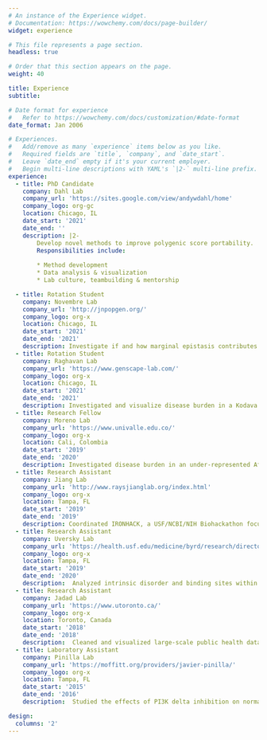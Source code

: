 ```yaml
---
# An instance of the Experience widget.
# Documentation: https://wowchemy.com/docs/page-builder/
widget: experience

# This file represents a page section.
headless: true

# Order that this section appears on the page.
weight: 40

title: Experience
subtitle:

# Date format for experience
#   Refer to https://wowchemy.com/docs/customization/#date-format
date_format: Jan 2006

# Experiences.
#   Add/remove as many `experience` items below as you like.
#   Required fields are `title`, `company`, and `date_start`.
#   Leave `date_end` empty if it's your current employer.
#   Begin multi-line descriptions with YAML's `|2-` multi-line prefix.
experience:
  - title: PhD Candidate
    company: Dahl Lab
    company_url: 'https://sites.google.com/view/andywdahl/home'
    company_logo: org-gc
    location: Chicago, IL
    date_start: '2021'
    date_end: ''
    description: |2-
        Develop novel methods to improve polygenic score portability.
        Responsibilities include:
        
        * Method development
        * Data analysis & visualization
        * Lab culture, teambuilding & mentorship

  - title: Rotation Student
    company: Novembre Lab
    company_url: 'http://jnpopgen.org/'
    company_logo: org-x
    location: Chicago, IL
    date_start: '2021'
    date_end: '2021'
    description: Investigate if and how marginal epistasis contributes to population-differentiated genetic effects.
  - title: Rotation Student
    company: Raghavan Lab
    company_url: 'https://www.genscape-lab.com/'
    company_logo: org-x
    location: Chicago, IL
    date_start: '2021'
    date_end: '2021'
    description: Investigated and visualize disease burden in a Kodava population.
  - title: Research Fellow
    company: Moreno Lab
    company_url: 'https://www.univalle.edu.co/'
    company_logo: org-x
    location: Cali, Colombia
    date_start: '2019'
    date_end: '2020'
    description: Investigated disease burden in an under-represented Afro-Colombian population along the Pacific Coast.
  - title: Research Assistant
    company: Jiang Lab
    company_url: 'http://www.raysjianglab.org/index.html'
    company_logo: org-x
    location: Tampa, FL
    date_start: '2019'
    date_end: '2019'
    description: Coordinated IRONHACK, a USF/NCBI/NIH Biohackathon focused on improving rare, iron-related disease diagnosis.
  - title: Research Assistant
    company: Uversky Lab
    company_url: 'https://health.usf.edu/medicine/byrd/research/directory/vuversky'
    company_logo: org-x
    location: Tampa, FL
    date_start: '2019'
    date_end: '2020'
    description:  Analyzed intrinsic disorder and binding sites within Thyroid Stimulating Hormone Receptors.
  - title: Research Assistant
    company: Jadad Lab
    company_url: 'https://www.utoronto.ca/'
    company_logo: org-x
    location: Toronto, Canada
    date_start: '2018'
    date_end: '2018'
    description:  Cleaned and visualized large-scale public health databases including the Canadian Community Health Survey to study determinants of health.
  - title: Laboratory Assistant
    company: Pinilla Lab
    company_url: 'https://moffitt.org/providers/javier-pinilla/'
    company_logo: org-x
    location: Tampa, FL
    date_start: '2015'
    date_end: '2016'
    description:  Studied the effects of PI3K delta inhibition on normal T cell function, and selective inhibition of HDAC6 and B cell receptors in CLL.

design:
  columns: '2'
---
```

